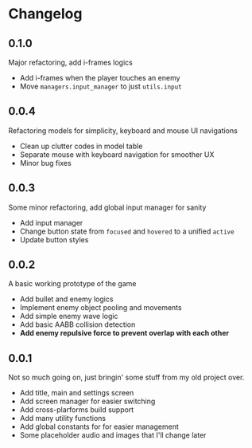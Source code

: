 # Changelog

## 0.1.0

Major refactoring, add i-frames logics

- Add i-frames when the player touches an enemy
- Move `managers.input_manager` to just `utils.input`

## 0.0.4

Refactoring models for simplicity, keyboard and mouse UI navigations

- Clean up clutter codes in model table
- Separate mouse with keyboard navigation for smoother UX
- Minor bug fixes

## 0.0.3

Some minor refactoring, add global input manager for sanity

- Add input manager
- Change button state from `focused` and `hovered` to a unified `active`
- Update button styles

## 0.0.2

A basic working prototype of the game

- Add bullet and enemy logics
- Implement enemy object pooling and movements
- Add simple enemy wave logic
- Add basic AABB collision detection
- **Add enemy repulsive force to prevent overlap with each other**

## 0.0.1

Not so much going on, just bringin' some stuff from my old project over.

- Add title, main and settings screen
- Add screen manager for easier switching
- Add cross-plarforms build support
- Add many utility functions
- Add global constants for for easier management
- Some placeholder audio and images that I'll change later
